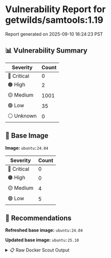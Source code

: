 # Vulnerability Report for getwilds/samtools:1.19

Report generated on 2025-09-10 16:24:23 PST

## 📊 Vulnerability Summary

| Severity | Count |
|----------|-------|
| 🔴 Critical | 0 |
| 🟠 High | 2 |
| 🟡 Medium | 1001 |
| 🟢 Low | 35 |
| ⚪ Unknown | 0 |

## 🐳 Base Image

**Image:** `ubuntu:24.04`

| Severity | Count |
|----------|-------|
| 🔴 Critical | 0 |
| 🟠 High | 0 |
| 🟡 Medium | 4 |
| 🟢 Low | 5 |

## 🔄 Recommendations

**Refreshed base image:** `ubuntu:24.04`

**Updated base image:** `ubuntu:25.10`

<details>
<summary>📋 Raw Docker Scout Output</summary>

```text
Target               │  getwilds/samtools:1.19  │    0C     2H   1001M    35L   
    digest             │  8d96a155d291                    │                               
  Base image           │  ubuntu:24.04                    │    0C     0H     4M     5L    
  Refreshed base image │  ubuntu:24.04                    │    0C     0H     4M     5L    
                       │                                  │                               
  Updated base image   │  ubuntu:25.10                    │    0C     0H     0M     0L    
                       │                                  │                  -4     -5    

What's next:
    View vulnerabilities → docker scout cves getwilds/samtools:1.19
    View base image update recommendations → docker scout recommendations getwilds/samtools:1.19
    Include policy results in your quickview by supplying an organization → docker scout quickview getwilds/samtools:1.19 --org <organization>
```
</details>
